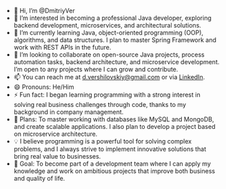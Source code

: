 - 👋 Hi, I’m @DmitriyVer
- 👀 I’m interested in becoming a professional Java developer, exploring backend development, microservices, and architectural solutions.
- 🌱 I’m currently learning Java, object-oriented programming (OOP), algorithms, and data structures. I plan to master Spring Framework and work with REST APIs in the future.
- 💞️ I’m looking to collaborate on open-source Java projects, process automation tasks, backend architecture, and microservice development. I’m open to any projects where I can grow and contribute.
- 📫 You can reach me at d.vershilovskiy@gmail.com or via [LinkedIn](https://www.linkedin.com/in/dvershilovskiy).
- 😄 Pronouns: He/Him
- ⚡ Fun fact: I began learning programming with a strong interest in solving real business challenges through code, thanks to my background in company management.
- 🧠 Plans: To master working with databases like MySQL and MongoDB, and create scalable applications. I also plan to develop a project based on microservice architecture.
- 💡 I believe programming is a powerful tool for solving complex problems, and I always strive to implement innovative solutions that bring real value to businesses.
- 🚀 Goal: To become part of a development team where I can apply my knowledge and work on ambitious projects that improve both business and quality of life.

